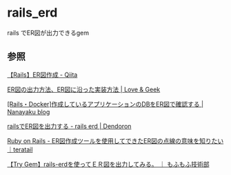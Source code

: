 # rails_erd

rails でER図が出力できるgem

## 参照

[【Rails】ER図作成 \- Qiita](https://qiita.com/M_S_0525/items/88c0cf9b806b677057a6)

[ER図の出力方法、ER図に沿った実装方法 \| Love & Geek](https://love-and-geek.caraquri.com/er-diagram-and-implementation/)

[\[Rails・Docker\]作成しているアプリケーションのDBをER図で確認する \| Nanayaku blog](https://nanayaku.com/rails-er-erd/)

[railsでER図を出力する \- rails erd \| Dendoron](https://www.dendoron.com/boards/54)

[Ruby on Rails \- ER図作成ツールを使用してできたER図の点線の意味を知りたい｜teratail](https://teratail.com/questions/294571)

[【Try Gem】rails\-erdを使ってＥＲ図を出力してみる。 ｜ もふもふ技術部](https://tech.mof-mof.co.jp/blog/try-rails-erd/)

